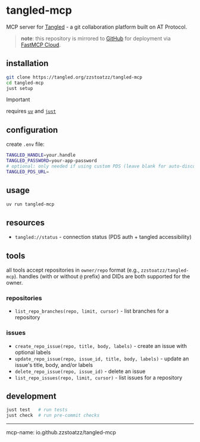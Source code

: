 # tangled-mcp

MCP server for [Tangled](https://tangled.org) - a git collaboration platform built on AT Protocol.

> **note**: this repository is mirrored to [GitHub](https://github.com/zzstoatzz/tangled-mcp) for deployment via [FastMCP Cloud](https://fastmcp.cloud).

## installation

```bash
git clone https://tangled.org/zzstoatzz/tangled-mcp
cd tangled-mcp
just setup
```

> [!IMPORTANT]
> requires [`uv`](https://docs.astral.sh/uv/) and [`just`](https://github.com/casey/just)

## configuration

create `.env` file:

```bash
TANGLED_HANDLE=your.handle
TANGLED_PASSWORD=your-app-password
# optional: only needed if using custom PDS (leave blank for auto-discovery)
TANGLED_PDS_URL=
```

## usage

```bash
uv run tangled-mcp
```

## resources

- `tangled://status` - connection status (PDS auth + tangled accessibility)

## tools

all tools accept repositories in `owner/repo` format (e.g., `zzstoatzz/tangled-mcp`). handles (with or without `@` prefix) and DIDs are both supported for the owner.

### repositories
- `list_repo_branches(repo, limit, cursor)` - list branches for a repository

### issues
- `create_repo_issue(repo, title, body, labels)` - create an issue with optional labels
- `update_repo_issue(repo, issue_id, title, body, labels)` - update an issue's title, body, and/or labels
- `delete_repo_issue(repo, issue_id)` - delete an issue
- `list_repo_issues(repo, limit, cursor)` - list issues for a repository

## development

```bash
just test   # run tests
just check  # run pre-commit checks
```

---

mcp-name: io.github.zzstoatzz/tangled-mcp
